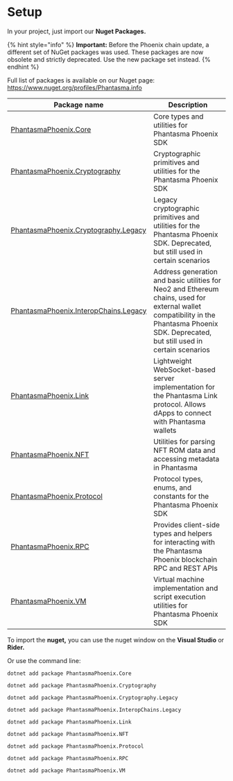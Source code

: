 # Setup

In your project, just import our **Nuget Packages.**

{% hint style="info" %}
**Important:** Before the Phoenix chain update, a different set of NuGet packages was used. These packages are now obsolete and strictly deprecated. Use the new package set instead.
{% endhint %}

Full list of packages is available on our Nuget page:
https://www.nuget.org/profiles/Phantasma.info

| Package name                           | Description       |
| ---------------------------------------| ----------------- |
| [PhantasmaPhoenix.Core](https://www.nuget.org/packages/PhantasmaPhoenix.Core) | Core types and utilities for Phantasma Phoenix SDK |
| [PhantasmaPhoenix.Cryptography](https://www.nuget.org/packages/PhantasmaPhoenix.Cryptography) | Cryptographic primitives and utilities for the Phantasma Phoenix SDK |
| [PhantasmaPhoenix.Cryptography.Legacy](https://www.nuget.org/packages/PhantasmaPhoenix.Cryptography.Legacy) | Legacy cryptographic primitives and utilities for the Phantasma Phoenix SDK. Deprecated, but still used in certain scenarios |
| [PhantasmaPhoenix.InteropChains.Legacy](https://www.nuget.org/packages/PhantasmaPhoenix.InteropChains.Legacy) | Address generation and basic utilities for Neo2 and Ethereum chains, used for external wallet compatibility in the Phantasma Phoenix SDK. Deprecated, but still used in certain scenarios |
| [PhantasmaPhoenix.Link](https://www.nuget.org/packages/PhantasmaPhoenix.Link) | Lightweight WebSocket-based server implementation for the Phantasma Link protocol. Allows dApps to connect with Phantasma wallets |
| [PhantasmaPhoenix.NFT](https://www.nuget.org/packages/PhantasmaPhoenix.NFT) | Utilities for parsing NFT ROM data and accessing metadata in Phantasma |
| [PhantasmaPhoenix.Protocol](https://www.nuget.org/packages/PhantasmaPhoenix.Protocol) | Protocol types, enums, and constants for the Phantasma Phoenix SDK  |
| [PhantasmaPhoenix.RPC](https://www.nuget.org/packages/PhantasmaPhoenix.RPC) | Provides client-side types and helpers for interacting with the Phantasma Phoenix blockchain RPC and REST APIs |
| [PhantasmaPhoenix.VM](https://www.nuget.org/packages/PhantasmaPhoenix.VM) | Virtual machine implementation and script execution utilities for Phantasma Phoenix SDK |



To import the **nuget,** you can use the nuget window on the **Visual Studio** or **Rider.**&#x20;

Or use the command line:

```
dotnet add package PhantasmaPhoenix.Core
```
```
dotnet add package PhantasmaPhoenix.Cryptography
```
```
dotnet add package PhantasmaPhoenix.Cryptography.Legacy
```
```
dotnet add package PhantasmaPhoenix.InteropChains.Legacy
```
```
dotnet add package PhantasmaPhoenix.Link
```
```
dotnet add package PhantasmaPhoenix.NFT
```
```
dotnet add package PhantasmaPhoenix.Protocol
```
```
dotnet add package PhantasmaPhoenix.RPC
```
```
dotnet add package PhantasmaPhoenix.VM
```
